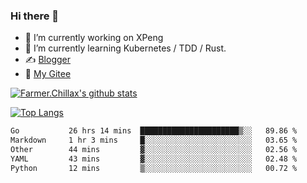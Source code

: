 ### Hi there 👋

- 🔭 I’m currently working on XPeng
- 🌱 I’m currently learning Kubernetes / TDD / Rust.
- ✍️ [Blogger](https://blog.farmer233.top)
- 🤔 [My Gitee](https://gitee.com/Farmer-chong)


[![Farmer.Chillax's github stats](https://github-readme-stats.vercel.app/api?username=FarmerChillax)](https://github.com/anuraghazra/github-readme-stats)

[![Top Langs](https://github-readme-stats.vercel.app/api/top-langs/?username=FarmerChillax&layout=compact&hide=html,css,javascript)](https://github.com/anuraghazra/github-readme-stats)


<a href="https://wakatime.com/@Farmer"> </a>
          <!--START_SECTION:waka-->

```txt
Go           26 hrs 14 mins  ██████████████████████▒░░   89.86 %
Markdown     1 hr 3 mins     █░░░░░░░░░░░░░░░░░░░░░░░░   03.65 %
Other        44 mins         ▓░░░░░░░░░░░░░░░░░░░░░░░░   02.56 %
YAML         43 mins         ▓░░░░░░░░░░░░░░░░░░░░░░░░   02.48 %
Python       12 mins         ▒░░░░░░░░░░░░░░░░░░░░░░░░   00.72 %
```

<!--END_SECTION:waka-->



<!--
**Farmer-chong/Farmer-chong** is a ✨ _special_ ✨ repository because its `README.md` (this file) appears on your GitHub profile.

Here are some ideas to get you started:

- 🔭 I’m currently working on ...
- 🌱 I’m currently learning ...
- 👯 I’m looking to collaborate on ...
- 🤔 I’m looking for help with ...
- 💬 Ask me about ...
- 📫 How to reach me: ...
- 😄 Pronouns: ...
- ⚡ Fun fact: ...
-->
